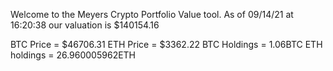 Welcome to the Meyers Crypto Portfolio Value tool. 
As of 09/14/21 at 16:20:38 our valuation is $140154.16 

BTC Price = $46706.31
 ETH Price = $3362.22
BTC Holdings = 1.06BTC
 ETH holdings = 26.960005962ETH 
